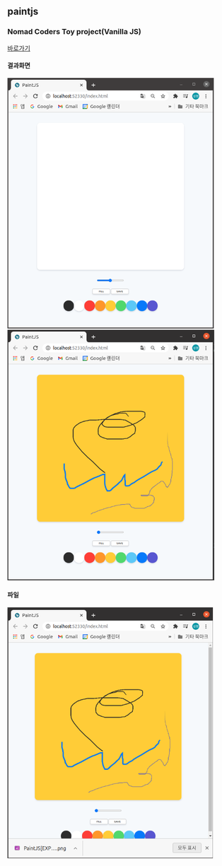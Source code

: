 ## paintjs
### Nomad Coders Toy project(Vanilla JS)

[바로가기](https://tjdgus3160.github.io/paintjs)

#### 결과화면
![Simpson Url](https://github.com/tjdgus3160/paintjs/blob/master/1.PNG)
![Simpson Url](https://github.com/tjdgus3160/paintjs/blob/master/2.PNG)

#### 파일
![Simpson Url](https://github.com/tjdgus3160/paintjs/blob/master/3.PNG)
